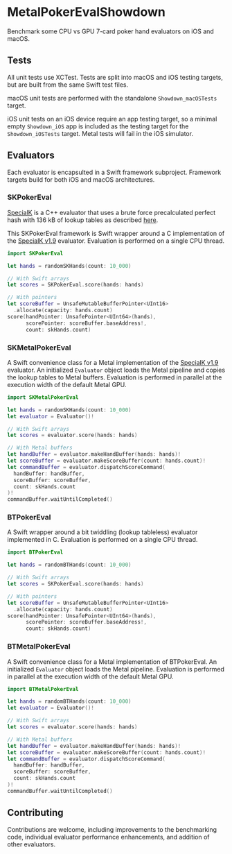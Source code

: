 # MetalPokerEvalShowdown

Benchmark some CPU vs GPU 7-card poker hand evaluators on iOS and macOS. 

## Tests

All unit tests use XCTest. Tests are split into macOS and iOS testing targets, but are built from the same Swift test files.

macOS unit tests are performed with the standalone `Showdown_macOSTests` target.

iOS unit tests on an iOS device require an app testing target, so a minimal empty `Showdown_iOS` app is included as the testing target for the `Showdown_iOSTests` target. Metal tests will fail in the iOS simulator.

## Evaluators

Each evaluator is encapsulted in a Swift framework subproject. Framework targets build for both iOS and macOS architectures.

### SKPokerEval

[SpecialK](https://github.com/kennethshackleton/SKPokerEval) is a C++ evaluator that uses a brute force precalculated perfect hash with 136 kB of lookup tables as described [here](https://github.com/kennethshackleton/SKPokerEval/blob/v1.9/README.md).

This SKPokerEval framework is Swift wrapper around a C implementation of the [SpecialK v1.9](https://github.com/kennethshackleton/SKPokerEval/tree/v1.9) evaluator. Evaluation is performed on a single CPU thread.

```swift
import SKPokerEval

let hands = randomSKHands(count: 10_000)

// With Swift arrays
let scores = SKPokerEval.score(hands: hands)

// With pointers
let scoreBuffer = UnsafeMutableBufferPointer<UInt16>
  .allocate(capacity: hands.count)
score(handPointer: UnsafePointer<UInt64>(hands),
      scorePointer: scoreBuffer.baseAddress!,
      count: skHands.count)
```

### SKMetalPokerEval

A Swift convenience class for a Metal implementation of the [SpecialK v1.9](https://github.com/kennethshackleton/SKPokerEval/tree/v1.9) evaluator. An initialized `Evaluator` object loads the Metal pipeline and copies the lookup tables to Metal buffers. Evaluation is performed in parallel at the execution width of the default Metal GPU. 

```swift
import SKMetalPokerEval

let hands = randomSKHands(count: 10_000)
let evaluator = Evaluator()!

// With Swift arrays
let scores = evaluator.score(hands: hands)

// With Metal buffers
let handBuffer = evaluator.makeHandBuffer(hands: hands)!
let scoreBuffer = evaluator.makeScoreBuffer(count: hands.count)!
let commandBuffer = evaluator.dispatchScoreCommand(
  handBuffer: handBuffer,
  scoreBuffer: scoreBuffer,
  count: skHands.count
)!
commandBuffer.waitUntilCompleted()
```

### BTPokerEval

A Swift wrapper around a bit twiddling (lookup tableless) evaluator implemented in C. Evaluation is performed on a single CPU thread.

```swift
import BTPokerEval

let hands = randomBTHands(count: 10_000)

// With Swift arrays
let scores = SKPokerEval.score(hands: hands)

// With pointers
let scoreBuffer = UnsafeMutableBufferPointer<UInt16>
  .allocate(capacity: hands.count)
score(handPointer: UnsafePointer<UInt64>(hands),
      scorePointer: scoreBuffer.baseAddress!,
      count: skHands.count)
```

### BTMetalPokerEval

A Swift convenience class for a Metal implementation of BTPokerEval. An initialized `Evaluator` object loads the Metal pipeline. Evaluation is performed in parallel at the execution width of the default Metal GPU.

```swift
import BTMetalPokerEval

let hands = randomBTHands(count: 10_000)
let evaluator = Evaluator()!

// With Swift arrays
let scores = evaluator.score(hands: hands)

// With Metal buffers
let handBuffer = evaluator.makeHandBuffer(hands: hands)!
let scoreBuffer = evaluator.makeScoreBuffer(count: hands.count)!
let commandBuffer = evaluator.dispatchScoreCommand(
  handBuffer: handBuffer,
  scoreBuffer: scoreBuffer,
  count: skHands.count
)!
commandBuffer.waitUntilCompleted()
```

## Contributing

Contributions are welcome, including improvements to the benchmarking code, individual evaluator performance enhancements, and addition of other evaluators.
